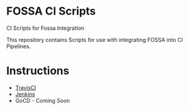 # FOSSA CI Scripts
CI Scripts for Fossa Integration

This repository contains Scripts for use with integrating FOSSA into CI Pipelines.

# Instructions
  - [TravisCI](travis_ci/SETUP.md)
  - [Jenkins](jenkins/SETUP.md)
  - GoCD - Coming Soon

